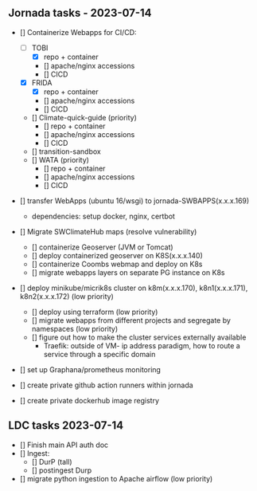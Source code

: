 ## Jornada tasks -  2023-07-14

  - [] Containerize Webapps for CI/CD:
    - [ ] TOBI
      - [x] repo + container
      - [] apache/nginx accessions
      - [] CICD
    - [x] FRIDA
      - [x] repo + container
      - [] apache/nginx accessions
      - [] CICD
    - [] Climate-quick-guide (priority)
      - [] repo + container
      - [] apache/nginx accessions
      - [] CICD
    - [] transition-sandbox
    - [] WATA (priority)
      - [] repo + container
      - [] apache/nginx accessions
      - [] CICD

  - [] transfer WebApps (ubuntu 16/wsgi) to jornada-SWBAPPS(x.x.x.169)
    - dependencies: setup docker, nginx, certbot

  - [] Migrate SWClimateHub maps (resolve vulnerability)
    - [] containerize Geoserver (JVM or Tomcat)
    - [] deploy containerized geoserver on K8S(x.x.x.140)
    - [] containerize Coombs webmap and deploy on K8s
    - [] migrate webapps layers on separate PG instance on K8s

  - [] deploy minikube/micrik8s cluster on k8m(x.x.x.170), k8n1(x.x.x.171), k8n2(x.x.x.172) (low priority)
    - [] deploy using terraform (low priority)
    - [] migrate webapps from different projects and segregate by namespaces (low priority)
    - [] figure out how to make the cluster services externally available 
      - Traefik: outside of VM- ip address paradigm, how to route a service through a specific domain 

  - [] set up Graphana/prometheus monitoring
  - [] create private github action runners within jornada
  - [] create private dockerhub image registry

## LDC tasks 2023-07-14
  - [] Finish main API auth doc 
  - [] Ingest: 
    - [] DurP (tall)
    - [] postingest Durp
  - [] migrate python ingestion to Apache airflow (low priority)